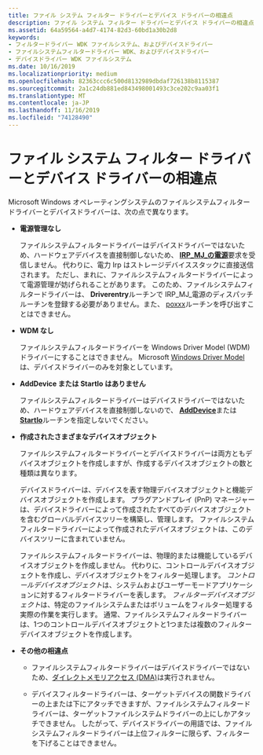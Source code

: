 ```yaml
---
title: ファイル システム フィルター ドライバーとデバイス ドライバーの相違点
description: ファイル システム フィルター ドライバーとデバイス ドライバーの相違点
ms.assetid: 64a59564-a4d7-4174-82d3-60bd1a30b2d8
keywords:
- フィルタードライバー WDK ファイルシステム、およびデバイスドライバー
- ファイルシステムフィルタードライバー WDK、およびデバイスドライバー
- デバイスドライバー WDK ファイルシステム
ms.date: 10/16/2019
ms.localizationpriority: medium
ms.openlocfilehash: 82363ccc6c500d8132989dbdaf726138b8115387
ms.sourcegitcommit: 2a1c24db881ed843498001493c3ce202c9aa03f1
ms.translationtype: MT
ms.contentlocale: ja-JP
ms.lasthandoff: 11/16/2019
ms.locfileid: "74128490"
---
```

# <a name="how-file-system-filter-drivers-are-different-from-device-drivers"></a>ファイル システム フィルター ドライバーとデバイス ドライバーの相違点

Microsoft Windows オペレーティングシステムのファイルシステムフィルタードライバーとデバイスドライバーは、次の点で異なります。

- **電源管理なし**

  ファイルシステムフィルタードライバーはデバイスドライバーではないため、ハードウェアデバイスを直接制御しないため、 [**IRP\_MJ\_の電源**](https://docs.microsoft.com/windows-hardware/drivers/kernel/irp-mj-power)要求を受信しません。 代わりに、電力 Irp はストレージデバイススタックに直接送信されます。 ただし、まれに、ファイルシステムフィルタードライバーによって電源管理が妨げられることがあります。 このため、ファイルシステムフィルタードライバーは、 **Driverentry**ルーチンで IRP\_MJ\_電源のディスパッチルーチンを登録する必要がありません。また、 [poxxx](https://docs.microsoft.com/windows-hardware/drivers/ddi/index)ルーチンを呼び出すことはできません。

- **WDM なし**

  ファイルシステムフィルタードライバーを Windows Driver Model (WDM) ドライバーにすることはできません。 Microsoft [Windows Driver Model](https://docs.microsoft.com/windows-hardware/drivers/kernel/windows-driver-model)は、デバイスドライバーのみを対象としています。

- **AddDevice または StartIo はありません**

  ファイルシステムフィルタードライバーはデバイスドライバーではないため、ハードウェアデバイスを直接制御しないので、 [**AddDevice**](https://docs.microsoft.com/windows-hardware/drivers/ddi/wdm/nc-wdm-driver_add_device)または[**StartIo**](https://docs.microsoft.com/windows-hardware/drivers/ddi/wdm/nc-wdm-driver_startio)ルーチンを指定しないでください。

- **作成されたさまざまなデバイスオブジェクト**

  ファイルシステムフィルタードライバーとデバイスドライバーは両方ともデバイスオブジェクトを作成しますが、作成するデバイスオブジェクトの数と種類は異なります。

  デバイスドライバーは、デバイスを表す物理デバイスオブジェクトと機能デバイスオブジェクトを作成します。 プラグアンドプレイ (PnP) マネージャーは、デバイスドライバーによって作成されたすべてのデバイスオブジェクトを含むグローバルデバイスツリーを構築し、管理します。 ファイルシステムフィルタードライバーによって作成されたデバイスオブジェクトは、このデバイスツリーに含まれていません。

  ファイルシステムフィルタードライバーは、物理的または機能しているデバイスオブジェクトを作成しません。 代わりに、コントロールデバイスオブジェクトを作成し、デバイスオブジェクトをフィルター処理します。 *コントロールデバイスオブジェクト*は、システムおよびユーザーモードアプリケーションに対するフィルタードライバーを表します。 *フィルターデバイスオブジェクト*は、特定のファイルシステムまたはボリュームをフィルター処理する実際の作業を実行します。 通常、ファイルシステムフィルタードライバーは、1つのコントロールデバイスオブジェクトと1つまたは複数のフィルターデバイスオブジェクトを作成します。

- **その他の相違点**

  - ファイルシステムフィルタードライバーはデバイスドライバーではないため、[ダイレクトメモリアクセス (DMA)](https://docs.microsoft.com/windows-hardware/drivers/kernel/using-direct-i-o-with-dma)は実行されません。

  - デバイスフィルタードライバーは、ターゲットデバイスの関数ドライバーの上または下にアタッチできますが、ファイルシステムフィルタードライバーは、ターゲットファイルシステムドライバーの上にしかアタッチできません。 したがって、デバイスドライバーの用語では、ファイルシステムフィルタードライバーは上位フィルターに限らず、フィルターを下げることはできません。
